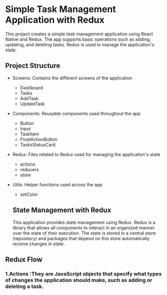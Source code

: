 # Simple Task Management Application with Redux

This project creates a simple task management application using React Native and Redux. The app supports basic operations such as adding, updating, and deleting tasks. Redux is used to manage the application's state.

## Project Structure

- Screens: Contains the different screens of the application

  - Dashboard
  - Tasks
  - AddTask
  - UpdateTask

- Components: Reusable components used throughout the app

  - Button
  - Input
  - TaskItem
  - FloatActionButton
  - TasksStatusCard

- Redux: Files related to Redux used for managing the application's state

  - actions
  - reducers
  - store

- Utils: Helper functions used across the app

  - setColor

  ## State Management with Redux

  This application provides state management using Redux. Redux is a library that allows all components to interact in an organized manner over the state of their execution. The state is stored in a central store (repository) and packages that depend on this store automatically receive changes in state.

## Redux Flow

### 1.Actions :They are JavaScript objects that specify what types of changes the application should make, such as adding or deleting a task.
